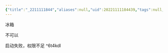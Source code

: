 ```yaml
---
{"title":"_2211111844","aliases":null,"uid":20221111184439,"tags":null,"created":"2022-11-11 18:44:39","from":null,"obsidianUIMode":null,"dg-publish":true,"permalink":"/110-new/2211111844/","dgPassFrontmatter":true}
---
```



冰箱


<div class="transclusion internal-embed is-loaded"><div class="markdown-embed">




不可以

启动失败，权限不足 ^6t4kdl

</div></div>
